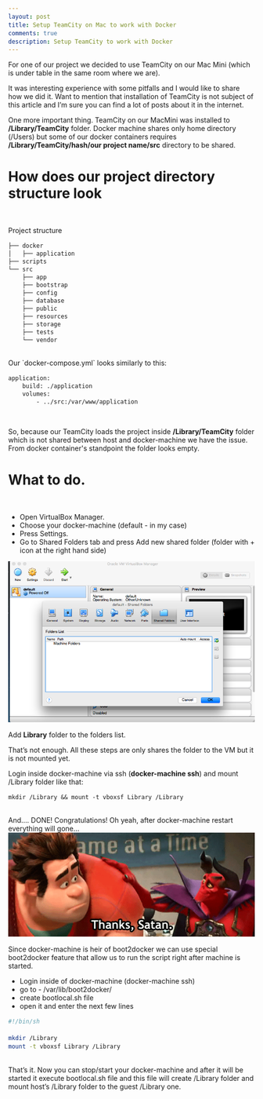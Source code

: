 ```yaml
---
layout: post
title: Setup TeamCity on Mac to work with Docker
comments: true
description: Setup TeamCity to work with Docker
---
```

For one of our project we decided to use TeamCity on our Mac Mini (which is under table in the same room where we are).

It was interesting experience with some pitfalls and I would like to share how we did it.
Want to mention that installation of TeamCity is not subject of this article and I’m sure you can find a lot of posts about it in the internet.

One more important thing. TeamCity on our MacMini was installed to **/Library/TeamCity** folder.
Docker machine shares only home directory (/Users) but some of our docker containers requires **/Library/TeamCity/hash/our project name/src** directory to be shared.


<h1>How does our project directory structure look</h1>
<br/>

Project structure

```
├── docker
│   ├── application
├── scripts
└── src
    ├── app
    ├── bootstrap
    ├── config
    ├── database
    ├── public
    ├── resources
    ├── storage
    ├── tests
    └── vendor
```

<br/>
Our `docker-compose.yml` looks similarly to this:


```
application:
    build: ./application
    volumes:
        - ../src:/var/www/application
```
<br/>

So, because our TeamCity loads the project inside **/Library/TeamCity** folder which is not shared between host and docker-machine we have the issue. From docker container's standpoint the folder looks empty.

<h1>What to do.</h1>
<br/>

* Open VirtualBox Manager.
* Choose your docker-machine (default - in my case)
* Press Settings.
* Go to Shared Folders tab and press Add new shared folder (folder with + icon at the right hand side)

<a target="_blank" href="/assets/img/vbox_manager_gui.png"><img alt="vbox manager gui" src="/assets/img/vbox_manager_gui.png" width="600px"/></a>

Add **Library** folder to the folders list.

That’s not enough. All these steps are only shares the folder to the VM but it is not mounted yet.

Login inside docker-machine via ssh (**docker-machine ssh**) and mount /Library folder like that:

```
mkdir /Library && mount -t vboxsf Library /Library
```

<br/>
And…. DONE!
Congratulations! Oh yeah, after docker-machine restart everything will gone…
<a target="_blank" href="/assets/img/thanks_satan.gif"><img alt="thanks satan" src="/assets/img/thanks_satan.gif" width="600px"/></a>


Since docker-machine is heir of boot2docker we can use special boot2docker feature that allow us to run the script right after machine is started.

- Login inside of docker-machine (docker-machine ssh)
- go to - /var/lib/boot2docker/
- create bootlocal.sh file
- open it and enter the next few lines

```bash
#!/bin/sh

mkdir /Library
mount -t vboxsf Library /Library
```

<br/>
That’s it. Now you can stop/start your docker-machine and after it will be started it execute bootlocal.sh file and this file will create /Library folder and mount host’s /Library folder to the guest /Library one.
